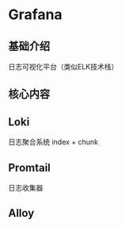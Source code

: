 # Grafana


## 基础介绍

日志可视化平台（类似ELK技术栈）





## 核心内容





## Loki


日志聚合系统
index + chunk



## Promtail


日志收集器





## Alloy



